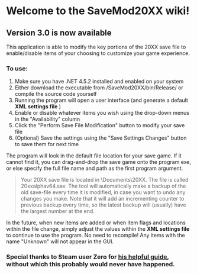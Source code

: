 # Welcome to the SaveMod20XX wiki!
## Version 3.0 is now available

This application is able to modify the key portions of the 20XX save file to enable/disable items of your choosing to customize your game experience.

### To use:
1. Make sure you have .NET 4.5.2 installed and enabled on your system
2. Either download the executable from /SaveMod20XX/bin/Release/ or compile the source code yourself
3. Running the program will open a user interface (and generate a default **XML settings file** )
4. Enable or disable whatever items you wish using the drop-down menus in the "Availability" column
5. Click the "Perform Save File Modification" button to modify your save file
6. (Optional) Save the settings using the "Save Settings Changes" button to save them for next time

The program will look in the default file location for your save game. If it cannot find it, you can drag-and-drop the save game onto the program exe, or else specify the full file name and path as the first program argument.

> Your 20XX save file is located in \Documents\20XX\. The file is called 20xxalphav64.sav. The tool will automatically make a backup of the old save-file every time it is modified, in case you want to undo any changes you make. Note that it will add an incrementing counter to previous backup every time, so the latest backup will (usually) have the largest number at the end.


In the future, when new items are added or when item flags and locations within the file change, simply adjust the values within the **XML settings file** to continue to use the program. No need to recompile! Any items with the name "Unknown" will not appear in the GUI.


### Special thanks to Steam user Zero for [his helpful guide](http://steamcommunity.com/sharedfiles/filedetails/?id=776854746), without which this probably would never have happened.
